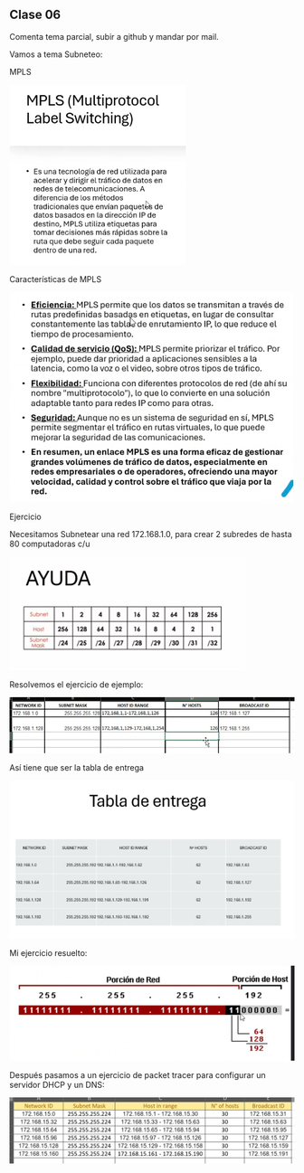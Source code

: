 ## Clase 06

Comenta tema parcial, subir a github y mandar por mail.

Vamos a tema Subneteo:

MPLS

![](./311-assets/ppt-46-redes.png)

Características de MPLS

![](./311-assets/ppt-47-redes.png)

Ejercicio

Necesitamos Subnetear una red 172.168.1.0, para crear 2 subredes de hasta 80 computadoras c/u

![](./311-assets/ppt-48-redes.png)

Resolvemos el ejercicio de ejemplo:

![](./311-assets/ppt-49-redes.png)

Así tiene que ser la tabla de entrega

![](./311-assets/ppt-50-redes.png)

Mi ejercicio resuelto:

![](./311-assets/ppt-51-redes.png)

Después pasamos a un ejercicio de packet tracer para configurar un servidor DHCP y un DNS:

![](./311-assets/ppt-52-redes.png)